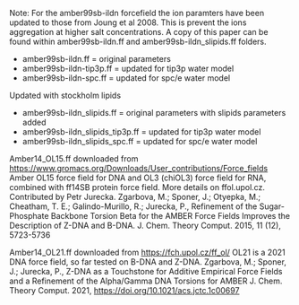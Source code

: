 Note:
For the amber99sb-ildn forcefield the ion paramters have been updated to those from Joung et al 2008.
This is prevent the ions aggregation at higher salt concentrations.
A copy of this paper can be found within amber99sb-ildn.ff and amber99sb-ildn_slipids.ff folders. 

- amber99sb-ildn.ff         = original parameters
- amber99sb-ildn-tip3p.ff   = updated for tip3p water model
- amber99sb-ildn-spc.ff     = updated for spc/e water model

Updated with stockholm lipids

- amber99sb-ildn_slipids.ff         = original parameters with slipids parameters added
- amber99sb-ildn_slipids_tip3p.ff   = updated for tip3p water model
- amber99sb-ildn_slipids_spc.ff     = updated for spc/e water model


Amber14_OL15.ff downloaded from https://www.gromacs.org/Downloads/User_contributions/Force_fields
Amber OL15 force field for DNA and OL3 (chiOL3) force field for RNA, combined with ff14SB protein force field. More details on ffol.upol.cz. Contributed by Petr Jurecka.
Zgarbova, M.; Sponer, J.; Otyepka, M.; Cheatham, T. E.; Galindo-Murillo, R.; Jurecka, P., Refinement of the Sugar-Phosphate Backbone Torsion Beta for the AMBER Force Fields Improves the Description of Z-DNA and B-DNA. J. Chem. Theory Comput. 2015, 11 (12), 5723-5736


Amber14_OL21.ff downloaded from https://fch.upol.cz/ff_ol/
OL21 is a 2021 DNA force field, so far tested on B-DNA and Z-DNA. 
Zgarbova, M.; Sponer, J.; Jurecka, P., Z-DNA as a Touchstone for Additive Empirical Force Fields and a Refinement of the Alpha/Gamma DNA Torsions for AMBER J. Chem. Theory Comput. 2021, https://doi.org/10.1021/acs.jctc.1c00697

